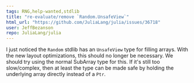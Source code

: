 ```yaml
---
tags: RNG,help-wanted,stdlib
title: "re-evaluate/remove `Random.UnsafeView`"
html_url: "https://github.com/JuliaLang/julia/issues/36718"
user: JeffBezanson
repo: JuliaLang/julia
---
```


I just noticed the `Random` stdlib has an `UnsafeView` type for filling arrays. With the new layout optimizations, this should no longer be necessary. We should try using the normal SubArray type for this. If it's still too slow/complex, then at least the type can be made safe by holding the underlying array directly instead of a `Ptr`.